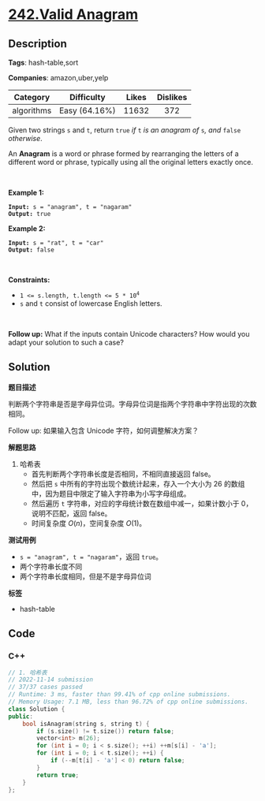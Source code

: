 # [242.Valid Anagram](https://leetcode.com/problems/valid-anagram/description/)

## Description

**Tags**: hash-table,sort

**Companies**: amazon,uber,yelp

|  Category  |  Difficulty   | Likes | Dislikes |
| :--------: | :-----------: | :---: | :------: |
| algorithms | Easy (64.16%) | 11632 |   372    |

<p>Given two strings <code>s</code> and <code>t</code>, return <code>true</code> <em>if</em> <code>t</code> <em>is an anagram of</em> <code>s</code><em>, and</em> <code>false</code> <em>otherwise</em>.</p>
<p>An <strong>Anagram</strong> is a word or phrase formed by rearranging the letters of a different word or phrase, typically using all the original letters exactly once.</p>
<p>&nbsp;</p>
<p><strong class="example">Example 1:</strong></p>
<pre><code><strong>Input:</strong> s = "anagram", t = "nagaram"
<strong>Output:</strong> true</code></pre><p><strong class="example">Example 2:</strong></p>
<pre><code><strong>Input:</strong> s = "rat", t = "car"
<strong>Output:</strong> false</code></pre>
<p>&nbsp;</p>
<p><strong>Constraints:</strong></p>
<ul>
  <li><code>1 &lt;= s.length, t.length &lt;= 5 * 10<sup>4</sup></code></li>
  <li><code>s</code> and <code>t</code> consist of lowercase English letters.</li>
</ul>
<p>&nbsp;</p>
<p><strong>Follow up:</strong> What if the inputs contain Unicode characters? How would you adapt your solution to such a case?</p>

## Solution

**题目描述**

判断两个字符串是否是字母异位词。字母异位词是指两个字符串中字符出现的次数相同。

Follow up: 如果输入包含 Unicode 字符，如何调整解决方案？

**解题思路**

1. 哈希表
   - 首先判断两个字符串长度是否相同，不相同直接返回 false。
   - 然后把 `s` 中所有的字符出现个数统计起来，存入一个大小为 26 的数组中，因为题目中限定了输入字符串为小写字母组成。
   - 然后遍历 `t` 字符串，对应的字母统计数在数组中减一，如果计数小于 0，说明不匹配，返回 false。
   - 时间复杂度 $O(n)$，空间复杂度 $O(1)$。

**测试用例**

- `s = "anagram", t = "nagaram"`，返回 `true`。
- 两个字符串长度不同
- 两个字符串长度相同，但是不是字母异位词

**标签**

- hash-table

<!-- code start -->
## Code

### C++

```cpp
// 1. 哈希表
// 2022-11-14 submission
// 37/37 cases passed
// Runtime: 3 ms, faster than 99.41% of cpp online submissions.
// Memory Usage: 7.1 MB, less than 96.72% of cpp online submissions.
class Solution {
public:
    bool isAnagram(string s, string t) {
        if (s.size() != t.size()) return false;
        vector<int> m(26);
        for (int i = 0; i < s.size(); ++i) ++m[s[i] - 'a'];
        for (int i = 0; i < t.size(); ++i) {
            if (--m[t[i] - 'a'] < 0) return false;
        }
        return true;
    }
};
```

<!-- code end -->
